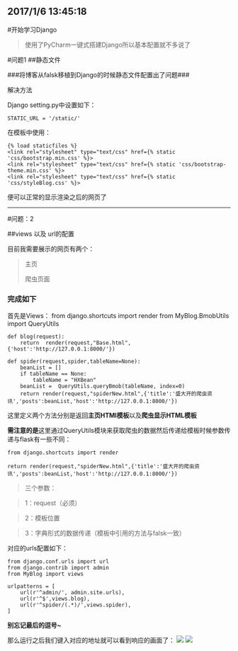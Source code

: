 2017/1/6 13:45:18 
----------
#开始学习Django


> 使用了PyCharm一键式搭建Django所以基本配置就不多说了


#问题1
##静态文件

###将博客从falsk移植到Django的时候静态文件配置出了问题###

解决方法

Django setting.py中设置如下：

	STATIC_URL = '/static/'

在模板中使用：

	{% load staticfiles %}
	<link rel="stylesheet" type="text/css" href={% static 'css/bootstrap.min.css' %}>
	<link rel="stylesheet" type="text/css" href={% static 'css/bootstrap-theme.min.css' %}>
	<link rel="stylesheet" type="text/css" href={% static 'css/styleBlog.css' %}>
便可以正常的显示渲染之后的网页了

----------
#问题：2

##views 以及 url的配置

目前我需要展示的网页有两个：

> 主页
> 
> 爬虫页面
### 完成如下 ###

首先是Views：
	from django.shortcuts import render
	from MyBlog.BmobUtils import QueryUtils

	def blog(request):
    	return  render(request,"Base.html",{'host':'http://127.0.0.1:8000/'})

	def spider(request,spider,tableName=None):
    	beanList = []
    	if tableName == None:
        	tableName = "HXBean"
		beanList = 	QueryUtils.queryBmob(tableName, index=0)
    	return render(request,"spiderNew.html",{'title':'盛大开的爬虫资讯','posts':beanList,'host':'http://127.0.0.1:8000/'})

这里定义两个方法分别是返回**主页HTMl模板**以及**爬虫显示HTML模板**

**需注意的是**这里通过QueryUtils模块来获取爬虫的数据然后传递给模板时候参数传递与flask有一些不同：

	from django.shortcuts import render
	
	return render(request,"spiderNew.html",{'title':'盛大开的爬虫资讯','posts':beanList,'host':'http://127.0.0.1:8000/'})

> 三个参数：

> 1：request（必须）

> 2：模板位置

> 3：字典形式的数据传递（模板中引用的方法与falsk一致）

对应的urls配置如下：

	from django.conf.urls import url
	from django.contrib import admin
	from MyBlog import views

	urlpatterns = [
    	url(r'^admin/', admin.site.urls),
		url(r'^$',views.blog),
    	url(r'^spider/(.*)/',views.spider),
	]

**别忘记最后的逗号~**

那么运行之后我们键入对应的地址就可以看到响应的画面了：
![](http://i.imgur.com/8oi1s7v.png)
![](http://i.imgur.com/USq8L0P.png)

	





